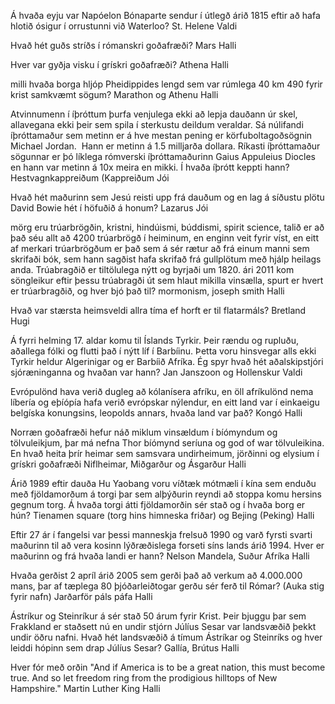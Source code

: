 Á hvaða eyju var Napóelon Bónaparte sendur í útlegð árið 1815 eftir að hafa hlotið ósigur í orrustunni við Waterloo?
	St. Helene
		Valdi

Hvað hét guðs stríðs í rómanskri goðafræði?
	Mars
		Halli

Hver var gyðja visku í grískri goðafræði?
	Athena
		Halli

milli hvaða borga hljóp Pheidippides lengd sem var rúmlega 40 km 490 fyrir krist samkvæmt sögum?
	Marathon og Athenu
		Halli

Atvinnumenn í íþróttum þurfa venjulega ekki að lepja dauðann úr skel, allavegana ekki þeir sem spila í sterkustu deildum veraldar. Sá núlifandi íþróttamaður sem metinn er á hve mestan pening er körfuboltagoðsögnin Michael Jordan.  Hann er metinn á 1.5 milljarða dollara. Ríkasti íþróttamaður sögunnar er þó líklega rómverski íþróttamaðurinn Gaius Appuleius Diocles en hann var metinn á 10x meira en mikki. Í hvaða íþrótt keppti hann?
	Hestvagnkappreiðum (Kappreiðum
		Jói


Hvað hét maðurinn sem Jesú reisti upp frá dauðum og en lag á síðustu plötu David Bowie hét í höfuðið á honum?
	Lazarus
		Jói

mörg eru trúarbrögðin, kristni, hindúismi, búddismi, spirit science, talið er að það séu allt að 4200 trúarbrögð í heiminum, en enginn veit fyrir víst, en eitt af merkari trúarbrögðum er það sem á sér rætur að frá einum manni sem skrifaði bók, sem hann sagðist hafa skrifað frá gullplötum með hjálp heilags anda. Trúabragðið er tiltölulega nýtt og byrjaði um 1820. ári 2011 kom söngleikur eftir þessu trúabragði út sem hlaut mikilla vinsælla, spurt er hvert er trúarbragðið, og hver bjó það til?
	mormonism, joseph smith
		Halli

Hvað var stærsta heimsveldi allra tíma ef horft er til flatarmáls?
	Bretland
		Hugi

Á fyrri helming 17. aldar komu til Íslands Tyrkir. Þeir rændu og rupluðu, aðallega fólki og flutti það í nýtt líf í Barbíinu. Þetta voru hinsvegar alls ekki Tyrkir heldur Algerinigar og er Barbíið Afríka. Ég spyr hvað hét aðalskipstjóri sjóræninganna og hvaðan var hann?
	Jan Janszoon og Hollenskur
		Valdi


Evrópulönd hava verið dugleg að kólanísera afríku, en öll afríkulönd nema líbería og eþíópía hafa verið evrópskar nýlendur, en eitt land var í einkaeigu belgíska konungsins, leopolds annars, hvaða land var það?
	Kongó
		Halli

Norræn goðafræði hefur náð miklum vinsældum í bíómyndum og tölvuleikjum, þar má nefna Thor bíómynd seríuna og god of war tölvuleikina. En hvað heita þrír heimar sem samsvara undirheimum, jörðinni og elysium í grískri goðafræði
	Niflheimar, Miðgarður og Ásgarður
		Halli

Árið 1989 eftir dauða Hu Yaobang voru víðtæk mótmæli í kína sem enduðu með fjöldamorðum á torgi þar sem alþýðurin reyndi að stoppa komu hersins gegnum torg. Á hvaða torgi átti fjöldamorðin sér stað og í hvaða borg er hún?
	Tienamen square (torg hins himneska friðar) og Bejing (Peking)
		Halli

Eftir 27 ár í fangelsi var þessi manneskja frelsuð 1990 og varð fyrsti svarti maðurinn til að vera kosinn lýðræðislega forseti síns lands árið 1994. Hver er maðurinn og frá hvaða landi er hann?
	Nelson Mandela, Suður Afríka
		Halli

Hvaða gerðist 2 apríl árið 2005 sem gerði það að verkum að 4.000.000 mans, þar af tæplega 80 þjóðarleiðtogar gerðu sér ferð til Rómar? (Auka stig fyrir nafn)
	Jarðarför páls páfa
		Halli

Ástríkur og Steinríkur á sér stað 50 árum fyrir Krist. Þeir bjuggu þar sem Frakkland er staðsett nú en undir stjórn Júlíus Sesar var landsvæðið þekkt undir öðru nafni. Hvað hét landsvæðið á tímum Ástríkar og Steinríks og hver leiddi hópinn sem drap Júlíus Sesar?
	Gallía, Brútus
		Halli

Hver fór með orðin "And if America is to be a great nation, this must become true. And so let freedom ring from the prodigious hilltops of New Hampshire."
	Martin Luther King
		Halli